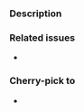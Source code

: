 ### Description
<!-- What does your PR change? -->

### Related issues
- <!-- Type "Fixes #123" to close that issue, when this PR is merged -->

### Cherry-pick to
- <!-- Leave empty, if you don't know. For master-only changes type "none" -->
